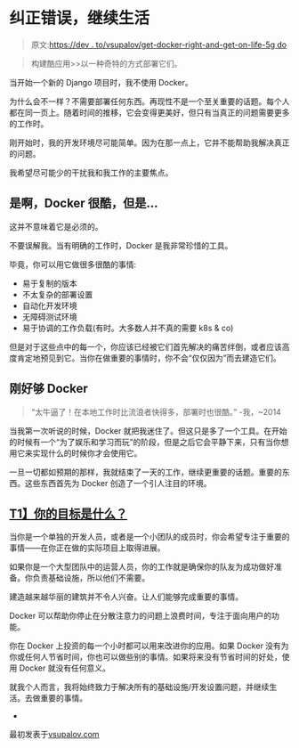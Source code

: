 # 纠正错误，继续生活

> 原文:[https://dev . to/vsupalov/get-docker-right-and-get-on-life-5g do](https://dev.to/vsupalov/get-docker-right-and-get-on-with-life-5gdo)

> 构建酷应用>>以一种奇特的方式部署它们。

当开始一个新的 Django 项目时，我不使用 Docker。

为什么会不一样？不需要部署任何东西。再现性不是一个至关重要的话题。每个人都在同一页上。随着时间的推移，它会变得更美好，但只有当真正的问题需要更多的工作时。

刚开始时，我的开发环境尽可能简单。因为在那一点上，它并不能帮助我解决真正的问题。

我希望尽可能少的干扰我和我工作的主要焦点。

## [](#yeah-docker-is-cool-but)是啊，Docker 很酷，但是...

这并不意味着它是必须的。

不要误解我。当有明确的工作时，Docker 是我非常珍惜的工具。

毕竟，你可以用它做很多很酷的事情:

*   易于复制的版本
*   不太复杂的部署设置
*   自动化开发环境
*   无障碍测试环境
*   易于协调的工作负载(有时。大多数人并不真的需要 k8s & co)

但是对于这些点中的每一个，你应该已经被它们首先解决的痛苦绊倒，或者应该高度肯定地预见到它。当你在做重要的事情时，你不会“仅仅因为”而去建造它们。

## [](#just-enough-docker)刚好够 Docker

> “太牛逼了！在本地工作时比流浪者快得多，部署时也很酷。”
> -我，~2014

当我第一次听说的时候，Docker 就把我迷住了。但这只是多了一个工具。在开始的时候有一个“为了娱乐和学习而玩”的阶段，但是之后它会平静下来，只有当你想用它来实现什么的时候你才会使用它。

一旦一切都如预期的那样，我就结束了一天的工作，继续更重要的话题。重要的东西。这些东西首先为 Docker 创造了一个引人注目的环境。

## [T1】你的目标是什么？](#whats-your-goal)

当你是一个单独的开发人员，或者是一个小团队的成员时，你会希望专注于重要的事情——在你正在做的实际项目上取得进展。

如果你是一个大型团队中的运营人员，你的工作就是确保你的队友为成功做好准备。你负责基础设施，所以他们不需要。

建造越来越华丽的建筑并不令人兴奋。让人们能够完成重要的事情。

Docker 可以帮助你停止在分散注意力的问题上浪费时间，专注于面向用户的功能。

你在 Docker 上投资的每一个小时都可以用来改进你的应用。如果 Docker 没有为你或任何人节省时间，你也可以做些别的事情。如果将来没有节省时间的好处，使用 Docker 就没有任何意义。

就我个人而言，我将始终致力于解决所有的基础设施/开发设置问题，并继续生活。去做重要的事情。

-

最初发表于[vsupalov.com](https://vsupalov.com/get-docker-right-get-on-with-life/)